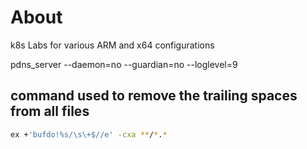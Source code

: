 # About

k8s Labs for various ARM and x64 configurations

pdns_server --daemon=no --guardian=no --loglevel=9

## command used to remove the trailing spaces from all files

```bash
ex +'bufdo!%s/\s\+$//e' -cxa **/*.*
```
